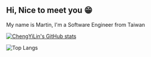 ## Hi, Nice to meet you 😁

My name is Martin, I'm a Software Engineer from Taiwan<br>


[![ChengYiLin's GitHub stats](https://github-readme-stats.vercel.app/api?username=ChengYiLin)](https://github.com/anuraghazra/github-readme-stats)

![Top Langs](https://github-readme-stats.vercel.app/api/top-langs/?username=ChengYiLin&hide_progress=true&hide=css,scss&layout=compact&exclude_repo=Python,Deep_Learning_using_keras,acer_intern,2nd-ML100Days,Kinect_Minibot)
